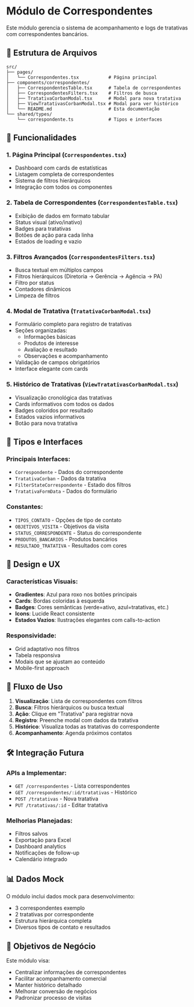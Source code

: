 # Módulo de Correspondentes

Este módulo gerencia o sistema de acompanhamento e logs de tratativas com correspondentes bancários.

## 📁 Estrutura de Arquivos

```
src/
├── pages/
│   └── Correspondentes.tsx           # Página principal
├── components/correspondentes/
│   ├── CorrespondentesTable.tsx      # Tabela de correspondentes
│   ├── CorrespondentesFilters.tsx    # Filtros de busca
│   ├── TratativaCorbanModal.tsx      # Modal para nova tratativa
│   ├── ViewTratativasCorbanModal.tsx # Modal para ver histórico
│   └── README.md                     # Esta documentação
└── shared/types/
    └── correspondente.ts             # Tipos e interfaces
```

## 🎯 Funcionalidades

### 1. **Página Principal** (`Correspondentes.tsx`)
- Dashboard com cards de estatísticas
- Listagem completa de correspondentes
- Sistema de filtros hierárquicos
- Integração com todos os componentes

### 2. **Tabela de Correspondentes** (`CorrespondentesTable.tsx`)
- Exibição de dados em formato tabular
- Status visual (ativo/inativo)
- Badges para tratativas
- Botões de ação para cada linha
- Estados de loading e vazio

### 3. **Filtros Avançados** (`CorrespondentesFilters.tsx`)
- Busca textual em múltiplos campos
- Filtros hierárquicos (Diretoria → Gerência → Agência → PA)
- Filtro por status
- Contadores dinâmicos
- Limpeza de filtros

### 4. **Modal de Tratativa** (`TratativaCorbanModal.tsx`)
- Formulário completo para registro de tratativas
- Seções organizadas:
  - Informações básicas
  - Produtos de interesse
  - Avaliação e resultado
  - Observações e acompanhamento
- Validação de campos obrigatórios
- Interface elegante com cards

### 5. **Histórico de Tratativas** (`ViewTratativasCorbanModal.tsx`)
- Visualização cronológica das tratativas
- Cards informativos com todos os dados
- Badges coloridos por resultado
- Estados vazios informativos
- Botão para nova tratativa

## 🔧 Tipos e Interfaces

### Principais Interfaces:
- `Correspondente` - Dados do correspondente
- `TratativaCorban` - Dados da tratativa
- `FilterStateCorrespondente` - Estado dos filtros
- `TratativaFormData` - Dados do formulário

### Constantes:
- `TIPOS_CONTATO` - Opções de tipo de contato
- `OBJETIVOS_VISITA` - Objetivos da visita
- `STATUS_CORRESPONDENTE` - Status do correspondente
- `PRODUTOS_BANCARIOS` - Produtos bancários
- `RESULTADO_TRATATIVA` - Resultados com cores

## 🎨 Design e UX

### Características Visuais:
- **Gradientes**: Azul para roxo nos botões principais
- **Cards**: Bordas coloridas à esquerda
- **Badges**: Cores semânticas (verde=ativo, azul=tratativas, etc.)
- **Icons**: Lucide React consistente
- **Estados Vazios**: Ilustrações elegantes com calls-to-action

### Responsividade:
- Grid adaptativo nos filtros
- Tabela responsiva
- Modais que se ajustam ao conteúdo
- Mobile-first approach

## 🔄 Fluxo de Uso

1. **Visualização**: Lista de correspondentes com filtros
2. **Busca**: Filtros hierárquicos ou busca textual
3. **Ação**: Clique em "Tratativa" para registrar nova
4. **Registro**: Preenche modal com dados da tratativa
5. **Histórico**: Visualiza todas as tratativas do correspondente
6. **Acompanhamento**: Agenda próximos contatos

## 🛠️ Integração Futura

### APIs a Implementar:
- `GET /correspondentes` - Lista correspondentes
- `GET /correspondentes/:id/tratativas` - Histórico
- `POST /tratativas` - Nova tratativa
- `PUT /tratativas/:id` - Editar tratativa

### Melhorias Planejadas:
- Filtros salvos
- Exportação para Excel
- Dashboard analytics
- Notificações de follow-up
- Calendário integrado

## 📊 Dados Mock

O módulo inclui dados mock para desenvolvimento:
- 3 correspondentes exemplo
- 2 tratativas por correspondente
- Estrutura hierárquica completa
- Diversos tipos de contato e resultados

## 🎯 Objetivos de Negócio

Este módulo visa:
- Centralizar informações de correspondentes
- Facilitar acompanhamento comercial
- Manter histórico detalhado
- Melhorar conversão de negócios
- Padronizar processo de visitas 